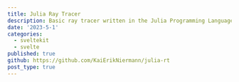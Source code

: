 ```yaml
---
title: Julia Ray Tracer
description: Basic ray tracer written in the Julia Programming Language.
date: '2023-5-1'
categories:
  - sveltekit
  - svelte
published: true
github: https://github.com/KaiErikNiermann/julia-rt
post_type: true
---
```



